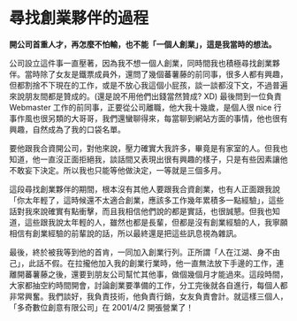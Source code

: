 # 尋找創業夥伴的過程
**開公司首重人才，再怎麼不怕輸，也不能「一個人創業」，這是我當時的想法。**

公司設立這件事一直壓著，因為我不想一個人創業，同時間我也積極尋找創業夥伴。當時除了女友是鐵票成員外，還問了幾個蕃薯藤的前同事，很多人都有興趣，但都割捨不下現在的工作，或是不放心我這個小屁孩，談一談都沒下文，不過普遍來說朋友間都是贊成的。(還是說不用他們出錢當然贊成? XD) 最後問到一位負責 Webmaster 工作的前同事，正要從公司離職，他大我十幾歲，是個人很 nice 行事作風也很另類的大哥哥，我們還蠻聊得來，每當聊到網站方面的事情，他也很有興趣，自然成為了我的口袋名單。

 要他跟我合資開公司，對他來說，壓力確實大我許多，畢竟是有家室的人。但我也知道，他一直沒正面拒絕我，談話間又表現出很有興趣的樣子，只是有些因素讓他不敢妄下決定。所以我也只能等他做決定，一等就是三個多月。

 這段尋找創業夥伴的期間，根本沒有其他人要跟我合資創業，也有人正面跟我說「你太年輕了，這時候還不太適合創業，應該多工作幾年累積多一點經驗」，這些話對我來說確實有點衝擊，而且我相信他們說的都是實話，也很誠懇。但我也知道，這些跟我說太年輕的人，雖然也都是長輩，但都是沒有創業經驗的人，我寧願相信有創業經驗的前輩說的話，所以最終還是把這些訊息視為雜訊。

 最後，終於被我等到他的首肯，一同加入創業行列。正所謂「人在江湖、身不由己」，此話不假。在拉攏他加入我的創業行業時，他一直無法放下手邊的工作，連離開蕃薯藤之後，還要到朋友公司幫忙其他事，做個幾個月才能過來。這段時間，大家都抽空約時間開會，討論創業要準備的工作，分工完後就各自進行，每個人都非常興奮。我們談好，我負責技術，他負責行銷，女友負責會計。就這樣三個人，「多奇數位創意有限公司」在 2001/4/2 開張營業了！
